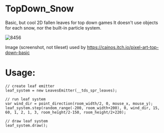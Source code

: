 # TopDown_Snow

Basic, but cool 2D fallen leaves for top down games
It doesn't use objects for each snow, nor the built-in particle system.

![8456](https://user-images.githubusercontent.com/52144406/185656553-4af177f5-70f2-445d-acab-3f693fa883a3.gif)

Image (screenshot, not tileset) used by https://cainos.itch.io/pixel-art-top-down-basic

# Usage:

```gml
// create leaf emitter
leaf_system = new LeavesEmitter(__tds_spr_leaves);
```
```gml
// run leaf system
var wind_dir = point_direction(room_width/2, 0, mouse_x, mouse_y);
leaf_system.step(random_range(-200, room_width+200), 0, wind_dir, 15, 60, 1, 2, 1, 3, room_height/2-150, room_height/2+220);
```
```gml
// draw leaf system
leaf_system.draw();
```

